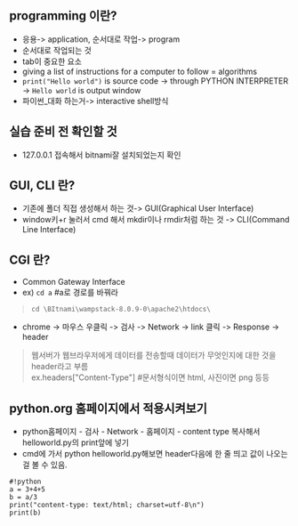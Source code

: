 ## programming 이란?
+ 응용-> application, 순서대로 작업-> program 
+ 순서대로 작업되는 것 
+ tab이 중요한 요소 
+ giving a list of instructions for a computer to follow = algorithms 
+ `print("Hello world")` is source code -> through PYTHON INTERPRETER -> `Hello world` is output window 
+ 파이썬_대화 하는거-> interactive shell방식
## 실습 준비 전 확인할 것 
+ 127.0.0.1 접속해서 bitnami잘 설치되었는지 확인 

## GUI, CLI 란? <br>
+ 기존에 폴더 직접 생성해서 하는 것-> GUI(Graphical User Interface)
+ window키+r 눌러서 cmd 해서 mkdir이나 rmdir처럼 하는 것 -> CLI(Command Line Interface) 

## CGI 란? <br>
+ Common Gateway Interface 
+ ex) `cd a` #a로 경로를 바꿔라 <br>
 > `cd \BItnami\wampstack-8.0.9-0\apache2\htdocs\` <br>
+ chrome -> 마우스 우클릭 -> 검사 -> Network -> link 클릭 -> Response -> header 
 > 웹서버가 웹브라우저에게 데이터를 전송할때 데이터가 무엇인지에 대한 것을 header라고 부름 <br>
 > ex.headers["Content-Type"] #문서형식이면 html, 사진이면 png 등등
## python.org 홈페이지에서 적용시켜보기
+ python홈페이지 - 검사 - Network - 홈페이지 - content type 복사해서 helloworld.py의 print앞에 넣기
+ cmd에 가서 python helloworld.py해보면 header다음에 한 줄 띄고 값이 나오는 걸 볼 수 있음.
```
#!python
a = 3+4+5
b = a/3
print("content-type: text/html; charset=utf-8\n")
print(b)
```
 
